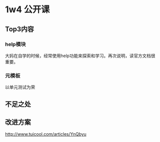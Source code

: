 # 1w4 公开课


## Top3内容


### help模块

大妈在自学的时候，经常使用help功能来探索和学习。再次说明，读官方文档很重要。


### 元模板







以单元测试为荣




## 不足之处







## 改进方案

http://www.tuicool.com/articles/YnQbyu


